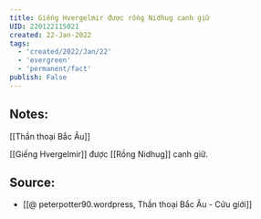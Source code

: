 ```yaml
---
title: Giếng Hvergelmir được rồng Nidhug canh giữ
UID: 220122115021
created: 22-Jan-2022
tags:
  - 'created/2022/Jan/22'
  - 'evergreen'
  - 'permanent/fact'
publish: False
---
```

## Notes:
[[Thần thoại Bắc Âu]]

[[Giếng Hvergelmir]] được [[Rồng Nidhug]] canh giữ.

## Source:
- [[@ peterpotter90.wordpress, Thần thoại Bắc Âu - Cửu giới]]


